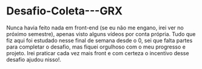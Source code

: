 # Desafio-Coleta---GRX
Nunca havia feito nada em front-end (se eu não me engano, irei ver no próximo semestre), apenas visto alguns vídeos por conta própria. Tudo que fiz aqui foi estudado nesse final de semana desde o 0, sei que falta partes para completar o desafio, mas fiquei orgulhoso com o meu progresso e projeto. Irei praticar cada vez mais front e com certeza o incentivo desse desafio ajudou nisso!.
